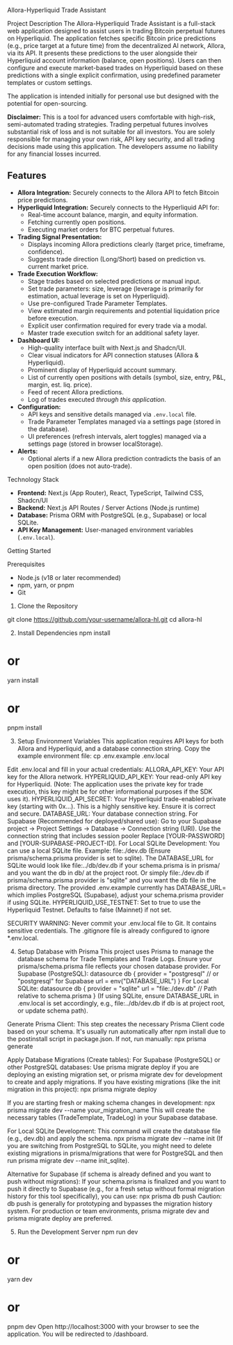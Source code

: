 Allora-Hyperliquid Trade Assistant

 Project Description
The Allora-Hyperliquid Trade Assistant is a full-stack web application designed to assist users in trading Bitcoin perpetual futures on Hyperliquid. The application fetches specific Bitcoin price predictions (e.g., price target at a future time) from the decentralized AI network, Allora, via its API. It presents these predictions to the user alongside their Hyperliquid account information (balance, open positions). Users can then configure and execute market-based trades on Hyperliquid based on these predictions with a single explicit confirmation, using predefined parameter templates or custom settings.

The application is intended initially for personal use but designed with the potential for open-sourcing.

**Disclaimer:** This is a tool for advanced users comfortable with high-risk, semi-automated trading strategies. Trading perpetual futures involves substantial risk of loss and is not suitable for all investors. You are solely responsible for managing your own risk, API key security, and all trading decisions made using this application. The developers assume no liability for any financial losses incurred.

## Features
- **Allora Integration:** Securely connects to the Allora API to fetch Bitcoin price predictions.
- **Hyperliquid Integration:** Securely connects to the Hyperliquid API for:
    - Real-time account balance, margin, and equity information.
    - Fetching currently open positions.
    - Executing market orders for BTC perpetual futures.
- **Trading Signal Presentation:**
    - Displays incoming Allora predictions clearly (target price, timeframe, confidence).
    - Suggests trade direction (Long/Short) based on prediction vs. current market price.
- **Trade Execution Workflow:**
    - Stage trades based on selected predictions or manual input.
    - Set trade parameters: size, leverage (leverage is primarily for estimation, actual leverage is set on Hyperliquid).
    *   Use pre-configured Trade Parameter Templates.
    - View estimated margin requirements and potential liquidation price before execution.
    - Explicit user confirmation required for every trade via a modal.
    - Master trade execution switch for an additional safety layer.
- **Dashboard UI:**
    - High-quality interface built with Next.js and Shadcn/UI.
    - Clear visual indicators for API connection statuses (Allora & Hyperliquid).
    - Prominent display of Hyperliquid account summary.
    - List of currently open positions with details (symbol, size, entry, P&L, margin, est. liq. price).
    - Feed of recent Allora predictions.
    - Log of trades executed *through this application*.
- **Configuration:**
    - API keys and sensitive details managed via `.env.local` file.
    - Trade Parameter Templates managed via a settings page (stored in the database).
    - UI preferences (refresh intervals, alert toggles) managed via a settings page (stored in browser localStorage).
- **Alerts:**
    - Optional alerts if a new Allora prediction contradicts the basis of an open position (does not auto-trade).

 Technology Stack
- **Frontend:** Next.js (App Router), React, TypeScript, Tailwind CSS, Shadcn/UI
- **Backend:** Next.js API Routes / Server Actions (Node.js runtime)
- **Database:** Prisma ORM with PostgreSQL (e.g., Supabase) or local SQLite.
- **API Key Management:** User-managed environment variables (`.env.local`).

Getting Started

Prerequisites
- Node.js (v18 or later recommended)
- npm, yarn, or pnpm
- Git

 1. Clone the Repository

git clone https://github.com/your-username/allora-hl.git
cd allora-hl

2. Install Dependencies
npm install
# or
yarn install
# or
pnpm install

3. Setup Environment Variables
This application requires API keys for both Allora and Hyperliquid, and a database connection string.
Copy the example environment file:
cp .env.example .env.local

Edit .env.local and fill in your actual credentials:
ALLORA_API_KEY: Your API key for the Allora network.
HYPERLIQUID_API_KEY: Your read-only API key for Hyperliquid. (Note: The application uses the private key for trade execution, this key might be for other informational purposes if the SDK uses it).
HYPERLIQUID_API_SECRET: Your Hyperliquid trade-enabled private key (starting with 0x...). This is a highly sensitive key. Ensure it is correct and secure.
DATABASE_URL: Your database connection string.
For Supabase (Recommended for deployed/shared use):
Go to your Supabase project -> Project Settings -> Database -> Connection string (URI).
Use the connection string that includes session pooler
Replace [YOUR-PASSWORD] and [YOUR-SUPABASE-PROJECT-ID].
For Local SQLite Development:
You can use a local SQLite file. Example: file:./dev.db (Ensure prisma/schema.prisma provider is set to sqlite).
The DATABASE_URL for SQLite would look like file:../db/dev.db if your schema.prisma is in prisma/ and you want the db in db/ at the project root. Or simply file:./dev.db if prisma/schema.prisma provider is "sqlite" and you want the db file in the prisma directory. The provided .env.example currently has DATABASE_URL= which implies PostgreSQL (Supabase), adjust your schema.prisma provider if using SQLite.
HYPERLIQUID_USE_TESTNET: Set to true to use the Hyperliquid Testnet. Defaults to false (Mainnet) if not set.

SECURITY WARNING: Never commit your .env.local file to Git. It contains sensitive credentials. The .gitignore file is already configured to ignore *.env.local.

4. Setup Database with Prisma
This project uses Prisma to manage the database schema for Trade Templates and Trade Logs.
Ensure your prisma/schema.prisma file reflects your chosen database provider.
For Supabase (PostgreSQL):
datasource db {
  provider = "postgresql" // or "postgresql" for Supabase
  url      = env("DATABASE_URL")
}
For Local SQLite:
datasource db {
  provider = "sqlite"
  url      = "file:./dev.db" // Path relative to schema.prisma
}
(If using SQLite, ensure DATABASE_URL in .env.local is set accordingly, e.g., file:../db/dev.db if db is at project root, or update schema path).

Generate Prisma Client:
This step creates the necessary Prisma Client code based on your schema. It's usually run automatically after npm install due to the postinstall script in package.json. If not, run manually:
npx prisma generate

Apply Database Migrations (Create tables):
For Supabase (PostgreSQL) or other PostgreSQL databases:
Use prisma migrate deploy if you are deploying an existing migration set, or prisma migrate dev for development to create and apply migrations.
If you have existing migrations (like the init migration in this project):
npx prisma migrate deploy

If you are starting fresh or making schema changes in development:
npx prisma migrate dev --name your_migration_name
This will create the necessary tables (TradeTemplate, TradeLog) in your Supabase database.

For Local SQLite Development:
This command will create the database file (e.g., dev.db) and apply the schema.
npx prisma migrate dev --name init
(If you are switching from PostgreSQL to SQLite, you might need to delete existing migrations in prisma/migrations that were for PostgreSQL and then run prisma migrate dev --name init_sqlite).

Alternative for Supabase (if schema is already defined and you want to push without migrations):
If your schema.prisma is finalized and you want to push it directly to Supabase (e.g., for a fresh setup without formal migration history for this tool specifically), you can use:
npx prisma db push
Caution: db push is generally for prototyping and bypasses the migration history system. For production or team environments, prisma migrate dev and prisma migrate deploy are preferred.

5. Run the Development Server
npm run dev
# or
yarn dev
# or
pnpm dev
Open http://localhost:3000 with your browser to see the application. You will be redirected to /dashboard.
